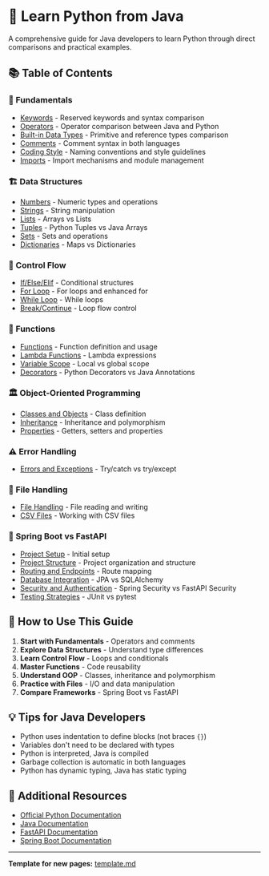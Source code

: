 # 🐍 Learn Python from Java

A comprehensive guide for Java developers to learn Python through direct comparisons and practical examples.

## 📚 Table of Contents

### 🔧 Fundamentals
- [Keywords](fundamentals/keywords.md) - Reserved keywords and syntax comparison
- [Operators](fundamentals/operators.md) - Operator comparison between Java and Python
- [Built-in Data Types](fundamentals/built-in-data-types.md) - Primitive and reference types comparison
- [Comments](fundamentals/comments.md) - Comment syntax in both languages
- [Coding Style](fundamentals/coding-style.md) - Naming conventions and style guidelines
- [Imports](fundamentals/Imports.md) - Import mechanisms and module management

### 🏗️ Data Structures
- [Numbers](data-structures/numbers.md) - Numeric types and operations
- [Strings](data-structures/string.md) - String manipulation
- [Lists](data-structures/list.md) - Arrays vs Lists
- [Tuples](data-structures/tuple.md) - Python Tuples vs Java Arrays
- [Sets](data-structures/set.md) - Sets and operations
- [Dictionaries](data-structures/dictionary.md) - Maps vs Dictionaries

### 🔄 Control Flow
- [If/Else/Elif](control-flow/if-else-elif.md) - Conditional structures
- [For Loop](control-flow/for-loop.md) - For loops and enhanced for
- [While Loop](control-flow/while-loop.md) - While loops
- [Break/Continue](control-flow/break-continue.md) - Loop flow control

### 🎯 Functions
- [Functions](functions/functions.md) - Function definition and usage
- [Lambda Functions](functions/lambda-function.md) - Lambda expressions
- [Variable Scope](functions/variables-scope.md) - Local vs global scope
- [Decorators](functions/decorators.md) - Python Decorators vs Java Annotations

### 🏛️ Object-Oriented Programming
- [Classes and Objects](oop/classes-and-objects.md) - Class definition
- [Inheritance](oop/inheritance.md) - Inheritance and polymorphism
- [Properties](oop/properties.md) - Getters, setters and properties

### ⚠️ Error Handling
- [Errors and Exceptions](errors/errors-and-exceptions.md) - Try/catch vs try/except

### 📁 File Handling
- [File Handling](file-handling/file-handling.md) - File reading and writing
- [CSV Files](file-handling/reading-and-writing-csv-files.md) - Working with CSV files

### 🚀 Spring Boot vs FastAPI
- [Project Setup](springboot-vs-fastapi/project-setup.md) - Initial setup
- [Project Structure](springboot-vs-fastapi/project-structure.md) - Project organization and structure
- [Routing and Endpoints](springboot-vs-fastapi/routing-endpoints.md) - Route mapping
- [Database Integration](springboot-vs-fastapi/database-integration.md) - JPA vs SQLAlchemy
- [Security and Authentication](springboot-vs-fastapi/security-authentication.md) - Spring Security vs FastAPI Security
- [Testing Strategies](springboot-vs-fastapi/testing-strategies.md) - JUnit vs pytest

## 🎯 How to Use This Guide

1. **Start with Fundamentals** - Operators and comments
2. **Explore Data Structures** - Understand type differences
3. **Learn Control Flow** - Loops and conditionals
4. **Master Functions** - Code reusability
5. **Understand OOP** - Classes, inheritance and polymorphism
6. **Practice with Files** - I/O and data manipulation
7. **Compare Frameworks** - Spring Boot vs FastAPI

## 💡 Tips for Java Developers

- Python uses indentation to define blocks (not braces `{}`)
- Variables don't need to be declared with types
- Python is interpreted, Java is compiled
- Garbage collection is automatic in both languages
- Python has dynamic typing, Java has static typing

## 🔗 Additional Resources

- [Official Python Documentation](https://docs.python.org/3/)
- [Java Documentation](https://docs.oracle.com/en/java/)
- [FastAPI Documentation](https://fastapi.tiangolo.com/)
- [Spring Boot Documentation](https://spring.io/projects/spring-boot)

---

**Template for new pages:** [template.md](template.md)
